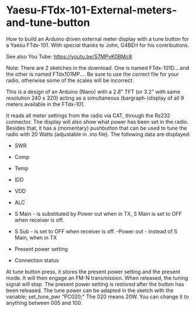 # Yaesu-FTdx-101-External-meters-and-tune-button
How to build an Arduino driven external meter display with a tune button for a Yaesu FTdx-101.
With special thanks to John, G4BEH for his contributions.

See also You Tube: https://youtu.be/S7MPvK0BMc8

Note: There are 2 sketches in the download. One is named FTdx-101D....and the other is named FTdx101MP....
Be sure to use the correct file for your radio, otherwise some of the scales will be incorrect.

This is a design of an Arduino (Nano) with a 2.8" TFT (or 3.2" with same resolution 240 x 320) acting as a simultaneous (bargraph-)display of all 9 meters available in the FTdx-101.

It reads all meter settings from the radio via CAT, through the Rs232 connector. 
The display will also show what power has been set in the radio. Besides that, it has a (momentary) pushbutton that can be used to tune the radio with 20 Watts (adjustable in .ino file).
The following data are displayed:

- SWR
- Comp
- Temp
- IDD
- VDD
- ALC
- S Main - is substituted by Power out when in TX,  S Main is set to OFF when receiver is off.
- S Sub  -  is set to OFF when receiver is off.
-Power out - instead of S Main, when in TX
 
- Present power setting
- Connection status

At tune button press, it stores the present power setting and the present mode. It will then engage an FM-N transmission. 
When released, the tuning signal will stop. The present power setting is restored after the button has been released. The tune power can be adapted in the sketch with the variable; set_tune_pwr "PC020;" The 020 means 20W. You can change it to anything between 005 and 100. 

